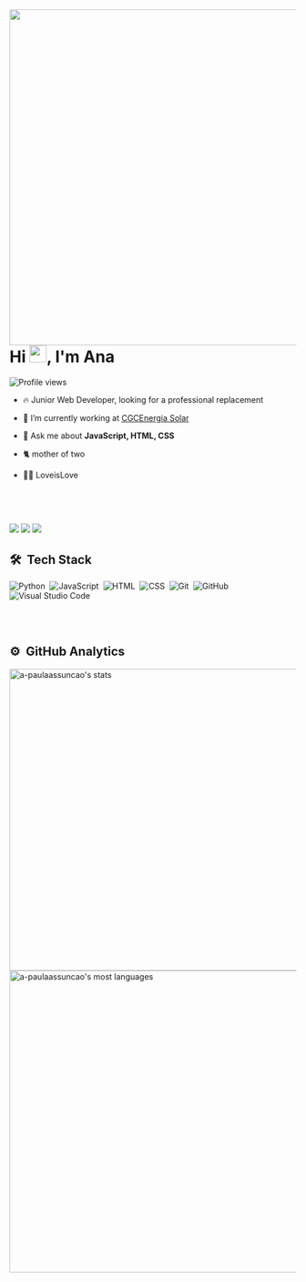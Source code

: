 <img align="right" height="590em" src="https://raw.githubusercontent.com/gist/a-paulaassuncao/22326148b2ec4c78e1299a7d5429a670/raw/2d6647e02852481cbe9ea262a53493db1adb5394/githubcar.svg"/>

<h1 align="left">Hi <img src="https://raw.githubusercontent.com/kaueMarques/kaueMarques/master/hi.gif" height="30px">, I'm Ana</h1>
<p align="left"> <img src="https://komarev.com/ghpvc/?username=a-paulaassuncao&color=red" alt="Profile views" /> </p>

- 🔥 Junior Web Developer, looking for a professional replacement

- 🔭 I’m currently working at [CGCEnergia Solar](https://cgc-energia.com.br/)

- 💬 Ask me about **JavaScript, HTML, CSS**

- 🐈 mother of two

- 🏳️‍🌈 LoveisLove

<br><br>

##
<div> 
  <a href="https://www.instagram.com/a_paulaassuncao" target="_blank"><img src="https://img.shields.io/badge/-Instagram-%23E4405F?style=for-the-badge&logo=instagram&logoColor=white" target="_blank"></a>
 	<a href="https://www.twitch.tv/lorddark16t" target="_blank"><img src="https://img.shields.io/badge/Twitch-9146FF?style=for-the-badge&logo=twitch&logoColor=white" target="_blank"></a>
  <a href="https://www.linkedin.com/in/a-paulaassuncao/" target="_blank"><img src="https://img.shields.io/badge/-LinkedIn-%230077B5?style=for-the-badge&logo=linkedin&logoColor=white" target="_blank"></a> 
  
</div>

## 🛠 &nbsp;Tech Stack

![Python](https://img.shields.io/badge/-Python-05122A?style=flat&logo=python)&nbsp;
![JavaScript](https://img.shields.io/badge/-JavaScript-05122A?style=flat&logo=javascript)&nbsp;
![HTML](https://img.shields.io/badge/-HTML-05122A?style=flat&logo=HTML5)&nbsp;
![CSS](https://img.shields.io/badge/-CSS-05122A?style=flat&logo=CSS3&logoColor=1572B6)&nbsp;
![Git](https://img.shields.io/badge/-Git-05122A?style=flat&logo=git)&nbsp;
![GitHub](https://img.shields.io/badge/-GitHub-05122A?style=flat&logo=github)&nbsp;
![Visual Studio Code](https://img.shields.io/badge/-Visual%20Studio%20Code-05122A?style=flat&logo=visual-studio-code&logoColor=007ACC)&nbsp;

<br><br>

## ⚙️ &nbsp;GitHub Analytics

<p align="left">
<img width="530em" src="https://github-readme-stats.vercel.app/api?username=a-paulaassuncao&show_icons=true&theme=vision-friendly-dark" alt="a-paulaassuncao's stats"/>
<img width="530em" src="https://github-readme-stats.vercel.app/api/top-langs/?username=a-paulaassuncao&layout=compact&theme=vision-friendly-dark" alt="a-paulaassuncao's most languages"/>
</p>
